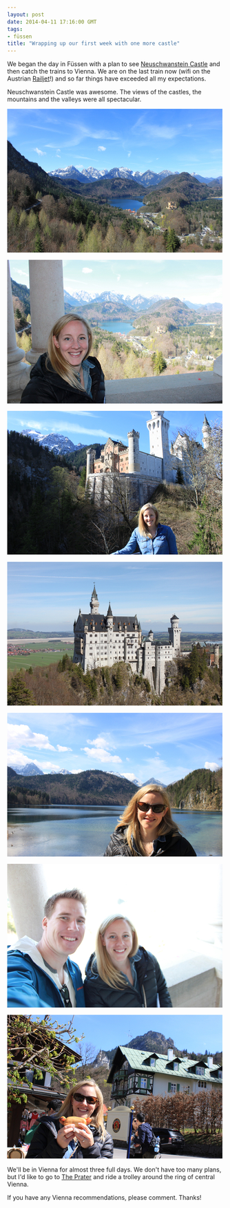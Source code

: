 ```yaml
---
layout: post
date: 2014-04-11 17:16:00 GMT
tags:
- füssen
title: "Wrapping up our first week with one more castle"
---
```

<p>We began the day in F&uuml;ssen with a plan to see&nbsp;<a href="http://en.wikipedia.org/wiki/Neuschwanstein_Castle">Neuschwanstein Castle</a>&nbsp;and then catch the trains to Vienna. We are on the last train now (wifi on the Austrian <a href="http://en.wikipedia.org/wiki/Railjet">Railjet</a>!) and so far things have exceeded all my expectations.</p>
<p>Neuschwanstein Castle was awesome. The views of the castles, the mountains and the valleys were all spectacular.&nbsp;</p>
<p><img alt="image" src="/images/58d1ce5235420fc3cb6f25b48323bb2c40207bf72d2c0c06ea5871b8c06a4221.jpg" /></p>
<p></p>
<p><img alt="image" src="/images/91cba7622c02a923f1aca2436ed1fea1320c028def1677a870b4d192fe9f5871.jpg" /></p>
<p><img alt="image" src="/images/f583a27c65018a4c54a94c08bd42c55f82d09bb3281fff677121a41e6de6f685.jpg" /></p>
<p><img alt="image" src="/images/ea61a1236fb220eefd08a661fc659deb821a8e6914cd7c9c854b7df54fa92853.jpg" /></p>
<p><img alt="image" src="/images/295670ad803f79cbce88c72b140f3000ce73d9d5b5a05aeb13420fd22858965f.jpg" /></p>
<p><img alt="image" src="/images/b2ab2577c77ae6fd7e45019856bd45da21469af5000baa4c70bf12af3e8e509b.jpg" /></p>
<p><img alt="image" src="/images/0abd28523aaa461147405c64f956d4bac8e8e633ba22abc66bc5005752b9db64.jpg" /></p>
<p></p>
<p>We'll be in Vienna for almost three full days. We don't have too many plans, but I'd like to go to&nbsp;<a href="http://en.wikipedia.org/wiki/Prater">The Prater</a>&nbsp;and ride a trolley around the ring of central Vienna.</p>
<p>If you have any Vienna recommendations, please comment. Thanks!</p>
<p></p>